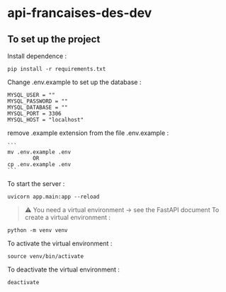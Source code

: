 # api-francaises-des-dev
           
## To set up the project

Install dependence :

```
pip install -r requirements.txt 
```

Change .env.example to set up the database :

```
MYSQL_USER = ""
MYSQL_PASSWORD = ""
MYSQL_DATABASE = ""
MYSQL_PORT = 3306
MYSQL_HOST = "localhost"
```

remove .example extension from the file .env.example :

    ```
    mv .env.example .env
            OR
    cp .env.example .env
    ```

To start the server :

```
uvicorn app.main:app --reload
```

>⚠️ You need a virtual environment -> see the FastAPI document
 To create a virtual environment :

```
python -m venv venv
```

To activate the virtual environment :

```
source venv/bin/activate
```

To deactivate the virtual environment :

```
deactivate
```
